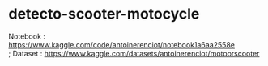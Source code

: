 # detecto-scooter-motocycle


Notebook : https://www.kaggle.com/code/antoinerenciot/notebook1a6aa2558e <br/>;
Dataset : https://www.kaggle.com/datasets/antoinerenciot/motoorscooter